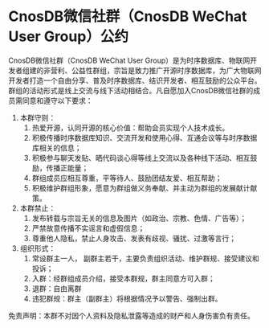 # CnosDB微信社群（CnosDB WeChat User Group）公约
CnosDB微信社群（CnosDB WeChat User Group）是为时序数据库、物联网开发者组建的非营利、公益性群组，宗旨是致力推广开源时序数据库，为广大物联网开发者打造一个自由分享、普及时序数据库、结识开发者、相互鼓励的公众平台。群组的活动形式是线上交流与线下活动相结合。凡自愿加入CnosDB微信社群的成员需同意和遵守以下要求：
1. 本群守则：  
    1. 热爱开源，认同开源的核心价值：帮助会员实现个人技术成长。
    2. 积极传播时序数据库知识、交流开发和使用心得、互通会议等与时序数据库相关的信息；
    3. 积极参与聊天发贴、晒代码谈心得等线上交流以及各种线下活动、相互鼓励，传播正能量；
    4. 群组成员应相互尊重，平等待人、鼓励团结友爱、相互帮助；
    5. 积极维护群组形象，愿意为群组做义务奉献、并主动为群组的发展献计献策。
2. 本群禁止：
    1. 发布转载与宗旨无关的信息及图片（如政治、宗教、色情、广告等）；
    2. 严禁故意传播不实谣言和虚假信息；
    3. 尊重他人隐私，禁止人身攻击、发表有歧视、骚扰、过激等言行；
3. 组织形式：
    1. 常设群主一人， 副群主若干，主要负责组织活动、维护群规、接受建议和投诉；
    2. 入群：经群组成员介绍，接受本群规，群主同意方可入群；
    3. 退群：自由离群
    4. 违犯群规：群主（副群主）将根据情况予以警告、强制出群。

免责声明：本群不对因个人资料及隐私泄露等造成的财产和人身伤害负有责任。